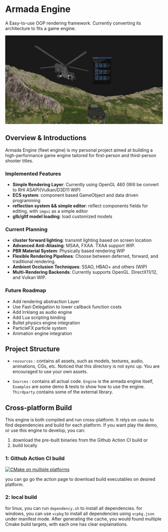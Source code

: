 # Armada Engine

A Easy-to-use OOP rendering framework. Currently converting its architecture to fits a game engine.

![preview photo of armada engine](./.github/photos/enginepreview.png "preview")

## Overview & Introductions
Armada Engine (fleet engine) is my personal project aimed at building a high-performance game engine tailored for first-person and third-person shooter titles. 

### Implemented Features
- **Simple Rendering Layer**: Currently using OpenGL 460 (Will be convert to RHI ASAP)(Vulkan/D3D11 WIP)
- **ECS system**: component based GameObject and data driven programming
- **reflection system && simple editor**: reflect components fields for editing, with `imgui` as a simple editor
- **glb/gltf model loading**: load customized models

### Current Planning 
- **cluster forward lighting**: transmit lighting based on screen location
- **Advanced Anti-Aliasing**: MSAA, FXAA. TXAA support WIP. 
- **PBR Material System**: Physically based rendering WIP
- **Flexible Rendering Pipelines**: Choose between deferred, forward, and traditional rendering.
- **Ambient Occlusion Techniques**: SSAO, HBAO+ and others (WIP)
- **Multi-Rendering Backends**: Currently supports OpenGL. DirectX11/12, and Vulkan WIP.

### Future Roadmap
- Add rendering abstraction Layer
- Use Fast-Delegation to lower callback function costs
- Add Irrklang as audio engine
- Add Lua scripting binding 
- Bullet physics engine integration
- ParticleFX particle system
- Animation engine integration

## Project Structure 
- `resources` : contains all assets, such as models, textures, audio, animations, CGs, etc.
Noticed that this directory is not sync up. You are encouraged to use your own assets.

- `Sources` : contains all actual code. `Engine` is the armada engine itself, `Examples` are some demo & tests to show how to use the engine. `Thirdparty` contains some of the external library.

## Cross-platform Build
This engine is both compiled and run cross-platform. It relys on `cmake` to find dependencies and build for each platform.
If you want play the demo, or use this engine to develop, you can:
1. download the pre-built binaries from the Github Action CI build or
2. build locally
### 1: Github Action CI build
[![CMake on multiple platforms](https://github.com/Ampher-4/armada-engine-prototype/actions/workflows/cmake-multi-platform.yml/badge.svg?branch=scorching)](https://github.com/Ampher-4/armada-engine-prototype/actions/workflows/cmake-multi-platform.yml)

you can go go the action page to download build executables on desired platform.
### 2: local build
for linux, you can run `dependency.sh` to install all dependencies.
for windows, you can use `vcpkg` to install all dependencies using `vcpkg.json` under manifest mode.
After generating the cache, you would found multiple Cmake build targets, with each one has clear explainations.
